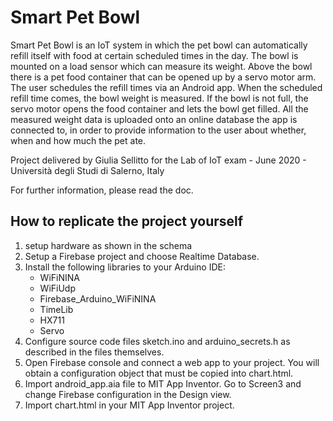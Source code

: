 # Smart Pet Bowl

Smart Pet Bowl is an IoT system in which the pet bowl can automatically refill itself with food at certain scheduled times in the day. The bowl is mounted on a load sensor which can measure its weight. Above the bowl there is a pet food container that can be opened up by a servo motor arm. The user schedules the refill times via an Android app. When the scheduled refill time comes, the bowl weight is measured. If the bowl is not full, the servo motor opens the food container and lets the bowl get filled. All the measured weight data is uploaded onto an online database the app is connected to, in order to provide information to the user about whether, when and how much the pet ate.

Project delivered by Giulia Sellitto for the Lab of IoT exam - June 2020 - Università degli Studi di Salerno, Italy

For further information, please read the doc.

## How to replicate the project yourself

1. setup hardware as shown in the schema
2.	Setup a Firebase project and choose Realtime Database.
3.	Install the following libraries to your Arduino IDE:
    -	WiFiNINA 
    -	WiFiUdp
    -	Firebase_Arduino_WiFiNINA 
    -	TimeLib 
    -	HX711 
    -	Servo 
4.	Configure source code files sketch.ino and arduino_secrets.h as described in the files themselves.
5.	Open Firebase console and connect a web app to your project. You will obtain a configuration object that must be copied into chart.html.
6.	Import android_app.aia file to MIT App Inventor. Go to Screen3 and change Firebase configuration in the Design view.
7.	Import chart.html in your MIT App Inventor project.
